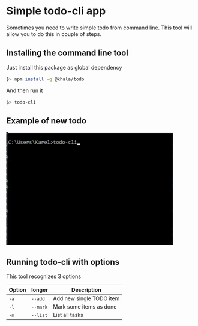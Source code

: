 # Simple todo-cli app
Sometimes you need to write simple todo from command line. This tool will allow you to do this in couple of steps.

## Installing the command line tool
Just install this package as global dependency
```bash
$> npm install -g @khala/todo
```

And then run it
```bash
$> todo-cli
```

## Example of new todo
![TODO example](static/todo-example.gif?raw=true "TODO example")

## Running todo-cli with options
This tool recognizes 3 options

| Option | longer | Description |
|---|---|---|
| `-a` | `--add` | Add new single TODO item |
| `-l` | `--mark` | Mark some items as done |
| `-m` | `--list` | List all tasks |
